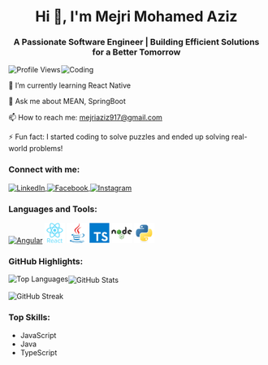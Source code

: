 <h1 align="center">Hi 👋, I'm Mejri Mohamed Aziz</h1> <h3 align="center">A Passionate Software Engineer | Building Efficient Solutions for a Better Tomorrow</h3> <img align="right" alt="Coding" width="400" src="https://cdn.dribbble.com/users/1162077/screenshots/3848914/media/7ed7d5ca074b48b328150e5a231e8d1f.gif"> <p align="left"> <img src="https://komarev.com/ghpvc/?username=mejry&label=Profile%20views&color=0e75b6&style=flat" alt="Profile Views" /> </p>
🌱 I’m currently learning React Native

💬 Ask me about MEAN, SpringBoot

📫 How to reach me: mejriaziz917@gmail.com

⚡ Fun fact: I started coding to solve puzzles and ended up solving real-world problems!

<h3 align="left">Connect with me:</h3> <p align="left"> <a href="https://linkedin.com/in/mejry azyz" target="_blank"> <img align="center" src="https://raw.githubusercontent.com/rahuldkjain/github-profile-readme-generator/master/src/images/icons/Social/linked-in-alt.svg" alt="LinkedIn" height="30" width="40" /> </a> <a href="https://fb.com/mejry azyz" target="_blank"> <img align="center" src="https://raw.githubusercontent.com/rahuldkjain/github-profile-readme-generator/master/src/images/icons/Social/facebook.svg" alt="Facebook" height="30" width="40" /> </a> <a href="https://instagram.com/mejri aziz" target="_blank"> <img align="center" src="https://raw.githubusercontent.com/rahuldkjain/github-profile-readme-generator/master/src/images/icons/Social/instagram.svg" alt="Instagram" height="30" width="40" /> </a> </p>
<h3 align="left">Languages and Tools:</h3> <p align="left"> <a href="https://angular.io" target="_blank"><img src="https://angular.io/assets/images/logos/angular/angular.svg" alt="Angular" width="40" height="40"/></a> <a href="https://reactjs.org/" target="_blank"><img src="https://raw.githubusercontent.com/devicons/devicon/master/icons/react/react-original-wordmark.svg" alt="React" width="40" height="40"/></a> <a href="https://www.java.com" target="_blank"><img src="https://raw.githubusercontent.com/devicons/devicon/master/icons/java/java-original.svg" alt="Java" width="40" height="40"/></a> <a href="https://www.typescriptlang.org/" target="_blank"><img src="https://raw.githubusercontent.com/devicons/devicon/master/icons/typescript/typescript-original.svg" alt="TypeScript" width="40" height="40"/></a> <a href="https://nodejs.org" target="_blank"><img src="https://raw.githubusercontent.com/devicons/devicon/master/icons/nodejs/nodejs-original-wordmark.svg" alt="Node.js" width="40" height="40"/></a> <a href="https://www.python.org" target="_blank"><img src="https://raw.githubusercontent.com/devicons/devicon/master/icons/python/python-original.svg" alt="Python" width="40" height="40"/></a> </p>
<h3 align="left">GitHub Highlights:</h3> <p> <img align="left" src="https://github-readme-stats.vercel.app/api/top-langs?username=mejry&show_icons=true&locale=en&layout=compact" alt="Top Languages" /> <img align="center" src="https://github-readme-stats.vercel.app/api?username=mejry&show_icons=true&locale=en" alt="GitHub Stats" /> </p> <p> <img align="center" src="https://github-readme-streak-stats.herokuapp.com/?user=mejry" alt="GitHub Streak" /> </p>
<h3 align="left">Top Skills:</h3> <ul> <li>JavaScript</li> <li>Java</li> <li>TypeScript</li> </ul>
